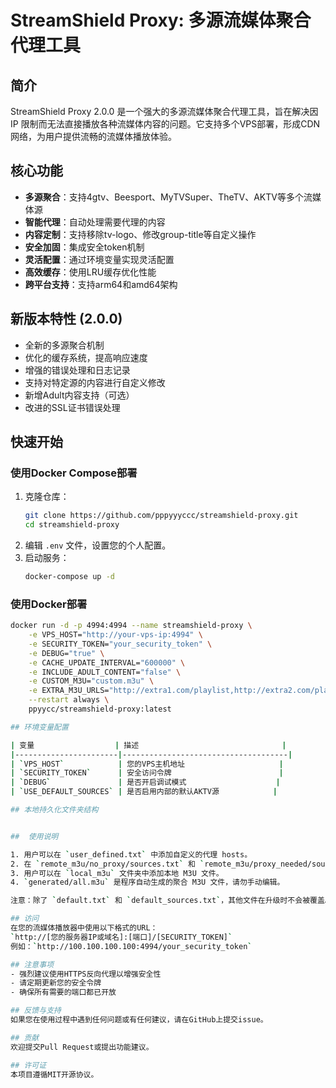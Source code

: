 # StreamShield Proxy: 多源流媒体聚合代理工具

## 简介
StreamShield Proxy 2.0.0 是一个强大的多源流媒体聚合代理工具，旨在解决因 IP 限制而无法直接播放各种流媒体内容的问题。它支持多个VPS部署，形成CDN网络，为用户提供流畅的流媒体播放体验。

## 核心功能
- **多源聚合**：支持4gtv、Beesport、MyTVSuper、TheTV、AKTV等多个流媒体源
- **智能代理**：自动处理需要代理的内容
- **内容定制**：支持移除tv-logo、修改group-title等自定义操作
- **安全加固**：集成安全token机制
- **灵活配置**：通过环境变量实现灵活配置
- **高效缓存**：使用LRU缓存优化性能
- **跨平台支持**：支持arm64和amd64架构

## 新版本特性 (2.0.0)
- 全新的多源聚合机制
- 优化的缓存系统，提高响应速度
- 增强的错误处理和日志记录
- 支持对特定源的内容进行自定义修改
- 新增Adult内容支持（可选）
- 改进的SSL证书错误处理

## 快速开始

### 使用Docker Compose部署
1. 克隆仓库：
    ```bash
    git clone https://github.com/pppyyyccc/streamshield-proxy.git
    cd streamshield-proxy
    ```
2. 编辑 `.env` 文件，设置您的个人配置。
3. 启动服务：
    ```bash
    docker-compose up -d
    ```
    
### 使用Docker部署
```bash
docker run -d -p 4994:4994 --name streamshield-proxy \
    -e VPS_HOST="http://your-vps-ip:4994" \
    -e SECURITY_TOKEN="your_security_token" \
    -e DEBUG="true" \
    -e CACHE_UPDATE_INTERVAL="600000" \
    -e INCLUDE_ADULT_CONTENT="false" \
    -e CUSTOM_M3U="custom.m3u" \
    -e EXTRA_M3U_URLS="http://extra1.com/playlist,http://extra2.com/playlist" \
    --restart always \
    ppyycc/streamshield-proxy:latest

## 环境变量配置

| 变量                  | 描述                                |
|-----------------------|-------------------------------------|
| `VPS_HOST`            | 您的VPS主机地址                     |
| `SECURITY_TOKEN`      | 安全访问令牌                        |
| `DEBUG`               | 是否开启调试模式                    |
| `USE_DEFAULT_SOURCES` | 是否启用内部的默认AKTV源            |

## 本地持久化文件夹结构


##  使用说明

1. 用户可以在 `user_defined.txt` 中添加自定义的代理 hosts。
2. 在 `remote_m3u/no_proxy/sources.txt` 和 `remote_m3u/proxy_needed/sources.txt` 中添加远程 M3U 源。
3. 用户可以在 `local_m3u` 文件夹中添加本地 M3U 文件。
4. `generated/all.m3u` 是程序自动生成的聚合 M3U 文件，请勿手动编辑。

注意：除了 `default.txt` 和 `default_sources.txt`，其他文件在升级时不会被覆盖。

## 访问
在您的流媒体播放器中使用以下格式的URL：
`http://[您的服务器IP或域名]:[端口]/[SECURITY_TOKEN]`
例如：`http://100.100.100.100:4994/your_security_token`

## 注意事项
- 强烈建议使用HTTPS反向代理以增强安全性
- 请定期更新您的安全令牌
- 确保所有需要的端口都已开放

## 反馈与支持
如果您在使用过程中遇到任何问题或有任何建议，请在GitHub上提交issue。

## 贡献
欢迎提交Pull Request或提出功能建议。

## 许可证
本项目遵循MIT开源协议。
